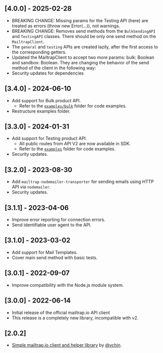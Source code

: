 ## [4.0.0] - 2025-02-28
- BREAKING CHANGE: Missing params for the Testing API (here) are treated as errors (throw new Error(...)), not warnings.
- BREAKING CHANGE: Removes send methods from the `BulkSendingAPI` and `TestingAPI` classes. There should be only one send method on the `MailtrapClient`.
- The `general` and `testing` APIs are created lazily, after the first access to the corresponding getters.
- Updated the MailtrapClient to accept two more params: bulk: Boolean and sandbox: Boolean. They are changing the behavior of the send method of the client in the following way:
- Security updates for dependencies

## [3.4.0] - 2024-06-10
- Add support for Bulk product API.
  - Refer to the [`examples/bulk`](examples/bulk) folder for code examples.
- Restructure examples folder.

## [3.3.0] - 2024-01-31
- Add support for Testing product API.
  - All public routes from API V2 are now available in SDK.
  - Refer to the [`examples`](examples) folder for code examples.
- Security updates.

## [3.2.0] - 2023-08-30
- Add `mailtrap-nodemailer-transporter` for sending emails using HTTP API via `nodemailer`.
- Security updates.

## [3.1.1] - 2023-04-06

- Improve error reporting for connection errors.
- Send identifiable user agent to the API.

## [3.1.0] - 2023-03-02

- Add support for Mail Templates.
- Cover main send method with basic tests.

## [3.0.1] - 2022-09-07

- Improve compatibility with the Node.js module system.

## [3.0.0] - 2022-06-14

- Initial release of the official mailtrap.io API client
- This release is a completely new library, incompatible with v2.

## [2.0.2]

- [Simple mailtrap.io client and helper library](https://github.com/vchin/mailtrap-client) by [@vchin](https://github.com/vchin).
